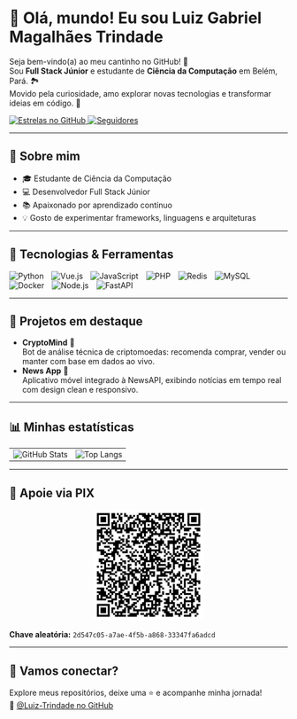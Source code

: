 # 👋 Olá, mundo! Eu sou Luiz Gabriel Magalhães Trindade

Seja bem-vindo(a) ao meu cantinho no GitHub! 🎉  
Sou **Full Stack Júnior** e estudante de **Ciência da Computação** em Belém, Pará. 🏞️  
Movido pela curiosidade, amo explorar novas tecnologias e transformar ideias em código. 🚀

<p align="left">
  <a href="https://github.com/Luiz-Trindade?tab=repositories&sort=stargazers">
    <img
      alt="Estrelas no GitHub"
      title="Estrelas no GitHub"
      src="https://custom-icon-badges.demolab.com/github/stars/Luiz-Trindade?color=55960c&style=for-the-badge&labelColor=488207&logo=star&label=Estrelas"
    />
  </a>
  <a href="https://github.com/Luiz-Trindade?tab=followers">
    <img
      alt="Seguidores"
      title="Seguidores no GitHub"
      src="https://custom-icon-badges.demolab.com/github/followers/Luiz-Trindade?color=236ad3&labelColor=1155ba&style=for-the-badge&logo=github&label=Seguidores"
    />
  </a>
</p>

---

## 🌱 Sobre mim

- 🎓 Estudante de Ciência da Computação  
- 💻 Desenvolvedor Full Stack Júnior  
- 📚 Apaixonado por aprendizado contínuo  
- 💡 Gosto de experimentar frameworks, linguagens e arquiteturas  

---

## 🔧 Tecnologias & Ferramentas

<p align="left">
  <img src="https://cdn.jsdelivr.net/gh/devicons/devicon/icons/python/python-original.svg"       title="Python" width="35px" style="margin-right:10px;" />
  <img src="https://cdn.jsdelivr.net/gh/devicons/devicon/icons/vuejs/vuejs-original.svg"         title="Vue.js" width="35px" style="margin-right:10px;" />
  <img src="https://cdn.jsdelivr.net/gh/devicons/devicon/icons/javascript/javascript-original.svg" title="JavaScript" width="35px" style="margin-right:10px;" />
  <img src="https://cdn.jsdelivr.net/gh/devicons/devicon/icons/php/php-original.svg"             title="PHP" width="35px" style="margin-right:10px;" />
  <img src="https://cdn.jsdelivr.net/gh/devicons/devicon/icons/redis/redis-original.svg"         title="Redis" width="35px" style="margin-right:10px;" />
  <img src="https://cdn.jsdelivr.net/gh/devicons/devicon/icons/mysql/mysql-original.svg"         title="MySQL" width="35px" style="margin-right:10px;" />
  <img src="https://cdn.jsdelivr.net/gh/devicons/devicon/icons/docker/docker-original.svg"       title="Docker" width="35px" style="margin-right:10px;" />
  <img src="https://cdn.jsdelivr.net/gh/devicons/devicon/icons/nodejs/nodejs-original.svg"       title="Node.js" width="35px" style="margin-right:10px;" />
  <img src="https://cdn.jsdelivr.net/gh/devicons/devicon/icons/fastapi/fastapi-original.svg"     title="FastAPI" width="35px" style="margin-right:10px;" />
</p>

---

## 🚀 Projetos em destaque

- **CryptoMind** 🧠  
  Bot de análise técnica de criptomoedas: recomenda comprar, vender ou manter com base em dados ao vivo.  
- **News App** 📰  
  Aplicativo móvel integrado à NewsAPI, exibindo notícias em tempo real com design clean e responsivo.  

---

## 📊 Minhas estatísticas

<table>
  <tr>
    <td style="border: none;">
      <img
        alt="GitHub Stats"
        height="180"
        src="https://github-readme-stats.vercel.app/api?username=Luiz-Trindade&show_icons=true&theme=tokyonight&include_all_commits=true&locale=pt-br"
      />
    </td>
    <td style="border: none;">
      <img
        alt="Top Langs"
        height="180"
        src="https://github-readme-stats.vercel.app/api/top-langs/?username=Luiz-Trindade&theme=radical&layout=compact&langs_count=7"
      />
    </td>
  </tr>
</table>

---

## 💖 Apoie via PIX

<p align="center">
  <img alt="PIX QR Code" src="dev_pix.png" width="200" />
</p>

**Chave aleatória:** `2d547c05-a7ae-4f5b-a868-33347fa6adcd`

---

## 🤝 Vamos conectar?

Explore meus repositórios, deixe uma ⭐ e acompanhe minha jornada!  
🔗 [@Luiz-Trindade no GitHub](https://github.com/Luiz-Trindade)